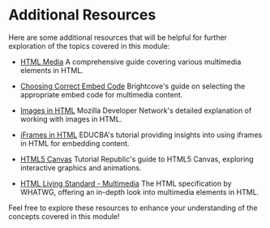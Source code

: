# Additional Resources

Here are some additional resources that will be helpful for further exploration of the topics covered in this module:

- [HTML Media](https://html.com/media/)
  A comprehensive guide covering various multimedia elements in HTML.

- [Choosing Correct Embed Code](https://studio.support.brightcove.com/publish/choosing-correct-embed-code.html)
  Brightcove's guide on selecting the appropriate embed code for multimedia content.

- [Images in HTML](https://developer.mozilla.org/en-US/docs/Learn/HTML/Multimedia_and_embedding/Images_in_HTML)
  Mozilla Developer Network's detailed explanation of working with images in HTML.

- [iFrames in HTML](https://www.educba.com/iframes-in-html/)
  EDUCBA's tutorial providing insights into using iframes in HTML for embedding content.

- [HTML5 Canvas](https://www.tutorialrepublic.com/html-tutorial/html5-canvas.php)
  Tutorial Republic's guide to HTML5 Canvas, exploring interactive graphics and animations.

- [HTML Living Standard - Multimedia](https://html.spec.whatwg.org/multipage/media.html)
  The HTML specification by WHATWG, offering an in-depth look into multimedia elements in HTML.

Feel free to explore these resources to enhance your understanding of the concepts covered in this module!
